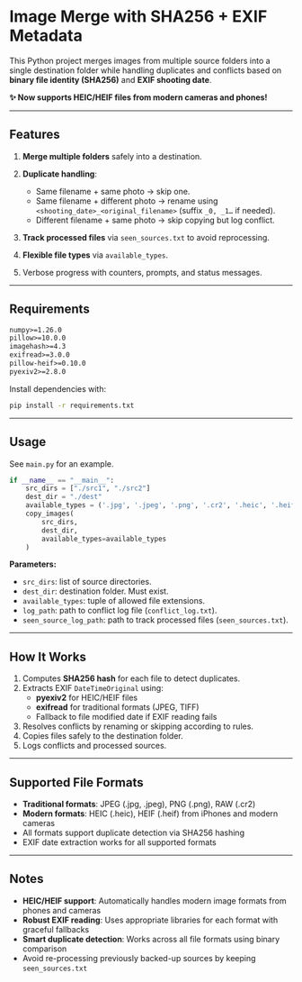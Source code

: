 # Image Merge with SHA256 + EXIF Metadata

This Python project merges images from multiple source folders into a single destination folder while handling duplicates and conflicts based on **binary file identity (SHA256)** and **EXIF shooting date**.

**✨ Now supports HEIC/HEIF files from modern cameras and phones!**

---

## Features

1. **Merge multiple folders** safely into a destination.
2. **Duplicate handling**:

   * Same filename + same photo → skip one.
   * Same filename + different photo → rename using `<shooting_date>_<original_filename>` (suffix `_0, _1…` if needed).
   * Different filename + same photo → skip copying but log conflict.
3. **Track processed files** via `seen_sources.txt` to avoid reprocessing.
4. **Flexible file types** via `available_types`.
5. Verbose progress with counters, prompts, and status messages.

---

## Requirements

```txt
numpy>=1.26.0
pillow>=10.0.0
imagehash>=4.3
exifread>=3.0.0
pillow-heif>=0.10.0
pyexiv2>=2.8.0
```

Install dependencies with:

```bash
pip install -r requirements.txt
```

---

## Usage
See `main.py` for an example.

```python
if __name__ == "__main__":
    src_dirs = ["./src1", "./src2"]
    dest_dir = "./dest"
    available_types = ('.jpg', '.jpeg', '.png', '.cr2', '.heic', '.heif')
    copy_images(
        src_dirs, 
        dest_dir, 
        available_types=available_types
    )
```

**Parameters:**

* `src_dirs`: list of source directories.
* `dest_dir`: destination folder. Must exist.
* `available_types`: tuple of allowed file extensions.
* `log_path`: path to conflict log file (`conflict_log.txt`).
* `seen_source_log_path`: path to track processed files (`seen_sources.txt`).

---

## How It Works

1. Computes **SHA256 hash** for each file to detect duplicates.
2. Extracts EXIF `DateTimeOriginal` using:
   - **pyexiv2** for HEIC/HEIF files 
   - **exifread** for traditional formats (JPEG, TIFF)
   - Fallback to file modified date if EXIF reading fails
3. Resolves conflicts by renaming or skipping according to rules.
4. Copies files safely to the destination folder.
5. Logs conflicts and processed sources.

---

## Supported File Formats

- **Traditional formats**: JPEG (.jpg, .jpeg), PNG (.png), RAW (.cr2)
- **Modern formats**: HEIC (.heic), HEIF (.heif) from iPhones and modern cameras
- All formats support duplicate detection via SHA256 hashing
- EXIF date extraction works for all supported formats

---

## Notes

- **HEIC/HEIF support**: Automatically handles modern image formats from phones and cameras
- **Robust EXIF reading**: Uses appropriate libraries for each format with graceful fallbacks
- **Smart duplicate detection**: Works across all file formats using binary comparison
- Avoid re-processing previously backed-up sources by keeping `seen_sources.txt`